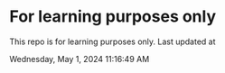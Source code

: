 # For learning purposes only
This repo is for learning purposes only.
Last updated at

Wednesday, May 1, 2024 11:16:49 AM

